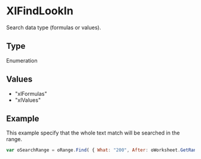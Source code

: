 # XlFindLookIn

Search data type (formulas or values).

## Type

Enumeration

## Values

- "xlFormulas"
- "xlValues"


## Example

This example specify that the whole text match will be searched in the range.

```javascript
var oSearchRange = oRange.Find( { What: "200", After: oWorksheet.GetRange("B1"), LookIn: "xlValues", LookAt: "xlWhole",	SearchOrder: "xlByColumns", SearchDirection: "xlNext", MatchCase: true } );
```
